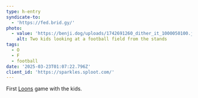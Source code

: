 ```yaml
---
type: h-entry
syndicate-to:
  - 'https://fed.brid.gy/'
photo:
  - value: 'https://benji.dog/uploads/1742691260_dither_it_1000050100.jpg.png'
    alt: Two kids looking at a football field from the stands
tags:
  - O
  - F
  - football
date: '2025-03-23T01:07:22.796Z'
client_id: 'https://sparkles.sploot.com/'
---
```

First [Loons](https://mnufc.com) game with the kids.
